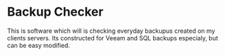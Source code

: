 ﻿# Backup Checker
 
 This is software which will is checking everyday backupus created on my clients servers. Its constructed for Veeam and SQL backups especialy, but can be easy modified.
